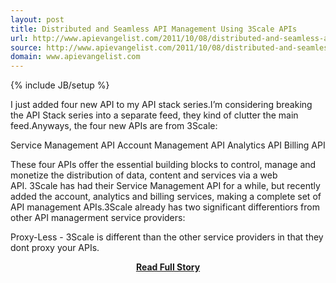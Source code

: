```yaml
---
layout: post
title: Distributed and Seamless API Management Using 3Scale APIs
url: http://www.apievangelist.com/2011/10/08/distributed-and-seamless-api-management-using-3scale-apis/
source: http://www.apievangelist.com/2011/10/08/distributed-and-seamless-api-management-using-3scale-apis/
domain: www.apievangelist.com
---
```

{% include JB/setup %}<p>I just added four new API to my API stack series.I&rsquo;m considering breaking the API Stack series into a separate feed, they kind of clutter the main feed.Anyways, the four new APIs are from 3Scale:

Service Management API
Account Management API
Analytics API
Billing API

These four APIs offer the essential building blocks to control, manage and monetize the distribution of data, content and services via a web API.&nbsp;3Scale has had their Service Management API for a while, but recently added the account, analytics and billing services, making a complete set of API management APIs.3Scale already has two significant differentiors from other API managerment service providers:

Proxy-Less - 3Scale is different than the other service providers in that they dont proxy your APIs.</p>
<center><p><a href="http://www.apievangelist.com/2011/10/08/distributed-and-seamless-api-management-using-3scale-apis/" style='padding:25px; font-sze:18px; font-weight: bold;'>Read Full Story</a></p></center>
